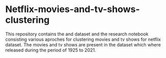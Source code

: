 # Netflix-movies-and-tv-shows-clustering
This repository contains the and dataset and the research notebook consisting various aproches for clustering movies and tv shows for netflix dataset. The movies and tv shows are present in the dataset which where released during the period of 1925 to 2021.
